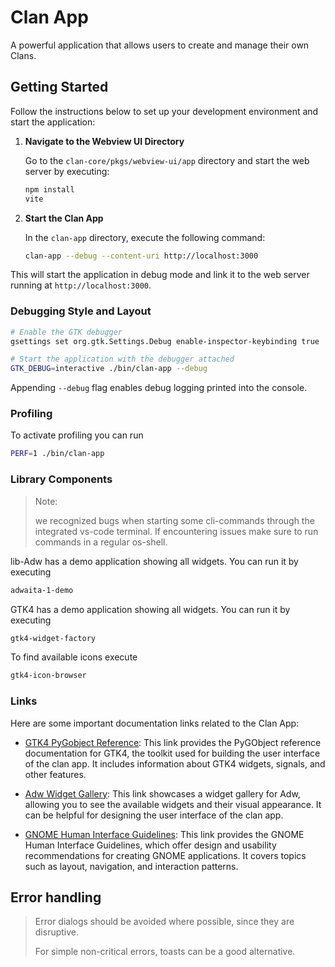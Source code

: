 # Clan App

A powerful application that allows users to create and manage their own Clans.

## Getting Started

Follow the instructions below to set up your development environment and start the application:


1. **Navigate to the Webview UI Directory**

   Go to the `clan-core/pkgs/webview-ui/app` directory and start the web server by executing:

   ```bash
   npm install
   vite
   ```

2. **Start the Clan App**

   In the `clan-app` directory, execute the following command:

   ```bash
   clan-app --debug --content-uri http://localhost:3000
   ```

This will start the application in debug mode and link it to the web server running at `http://localhost:3000`.


### Debugging Style and Layout

```bash
# Enable the GTK debugger
gsettings set org.gtk.Settings.Debug enable-inspector-keybinding true

# Start the application with the debugger attached
GTK_DEBUG=interactive ./bin/clan-app --debug
```

Appending `--debug` flag enables debug logging printed into the console.

### Profiling

To activate profiling you can run

```bash
PERF=1 ./bin/clan-app
```

### Library Components

> Note:
>
> we recognized bugs when starting some cli-commands through the integrated vs-code terminal.
> If encountering issues make sure to run commands in a regular os-shell.

lib-Adw has a demo application showing all widgets. You can run it by executing

```bash
adwaita-1-demo
```

GTK4 has a demo application showing all widgets. You can run it by executing

```bash
gtk4-widget-factory
```

To find available icons execute

```bash
gtk4-icon-browser
```

### Links

Here are some important documentation links related to the Clan App:

- [GTK4 PyGobject Reference](http://lazka.github.io/pgi-docs/index.html#Gtk-4.0): This link provides the PyGObject reference documentation for GTK4, the toolkit used for building the user interface of the clan app. It includes information about GTK4 widgets, signals, and other features.

- [Adw Widget Gallery](https://gnome.pages.gitlab.gnome.org/libadwaita/doc/main/widget-gallery.html): This link showcases a widget gallery for Adw, allowing you to see the available widgets and their visual appearance. It can be helpful for designing the user interface of the clan app.

- [GNOME Human Interface Guidelines](https://developer.gnome.org/hig/): This link provides the GNOME Human Interface Guidelines, which offer design and usability recommendations for creating GNOME applications. It covers topics such as layout, navigation, and interaction patterns.

## Error handling

> Error dialogs should be avoided where possible, since they are disruptive.
>
> For simple non-critical errors, toasts can be a good alternative.
